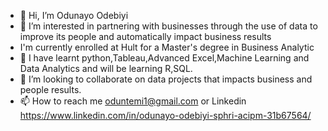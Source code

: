 - 👋 Hi, I’m Odunayo Odebiyi
- 👀 I’m interested in partnering with businesses through the use of data to improve its people and automatically impact business results
- I'm currently enrolled at Hult for a Master's degree in Business Analytic
- 🌱 I have learnt python,Tableau,Advanced Excel,Machine Learning and Data Analytics and will be learning R,SQL.
- 💞️ I’m looking to collaborate on data projects that impacts business and people results.
- 📫 How to reach me oduntemi1@gmail.com or Linkedin https://www.linkedin.com/in/odunayo-odebiyi-sphri-acipm-31b67564/

